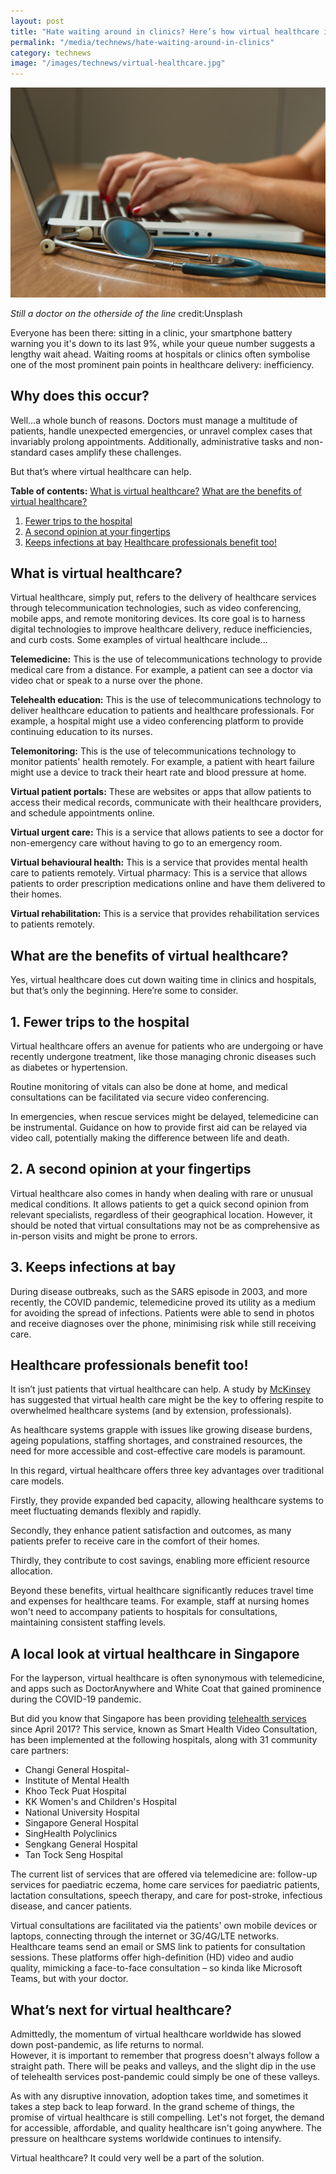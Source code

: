 ```yaml
---
layout: post
title: "Hate waiting around in clinics? Here’s how virtual healthcare is changing that."
permalink: "/media/technews/hate-waiting-around-in-clinics"
category: technews
image: "/images/technews/virtual-healthcare.jpg"
---
```


![Virtual Doctor](/images/technews/virtual-healthcare.jpg)

*Still a doctor on the otherside of the line* credit:Unsplash

Everyone has been there: sitting in a clinic, your smartphone battery warning you it's down to its last 9%, while your queue number suggests a lengthy wait ahead. Waiting rooms at hospitals or clinics often symbolise one of the most prominent pain points in healthcare delivery: inefficiency. 

## Why does this occur?
Well...a whole bunch of reasons. Doctors must manage a multitude of patients, handle unexpected emergencies, or unravel complex cases that invariably prolong appointments. Additionally, administrative tasks and non-standard cases amplify these challenges. 

But that’s where virtual healthcare can help.

**Table of contents:**
[What is virtual healthcare?](/media/technews/hate-waiting-around-in-clinics#what-is-virtual-healthcare)
[What are the benefits of virtual healthcare?](/media/technews/hate-waiting-around-in-clinics#what-are-the-benefits-of-virtual-healthcare)
1. [Fewer trips to the hospital](/media/technews/hate-waiting-around-in-clinics#1-fewer-trips-to-the-hospital)
2. [A second opinion at your fingertips](/media/technews/hate-waiting-around-in-clinics#2-a-second-opinion-at-your-fingertips)
3. [Keeps infections at bay](/media/technews/hate-waiting-around-in-clinics#3-keep-infections-at-bay)
[Healthcare professionals benefit too!](/media/technews/hate-waiting-around-in-clinics#healthcare-professionals-benefit-too)

## What is virtual healthcare?
Virtual healthcare, simply put, refers to the delivery of healthcare services through telecommunication technologies, such as video conferencing, mobile apps, and remote monitoring devices. Its core goal is to harness digital technologies to improve healthcare delivery, reduce inefficiencies, and curb costs. 
Some examples of virtual healthcare include…

**Telemedicine:** This is the use of telecommunications technology to provide medical care from a distance. For example, a patient can see a doctor via video chat or speak to a nurse over the phone.

**Telehealth education:** This is the use of telecommunications technology to deliver healthcare education to patients and healthcare professionals. For example, a hospital might use a video conferencing platform to provide continuing education to its nurses.

**Telemonitoring:** This is the use of telecommunications technology to monitor patients' health remotely. For example, a patient with heart failure might use a device to track their heart rate and blood pressure at home.

**Virtual patient portals:** These are websites or apps that allow patients to access their medical records, communicate with their healthcare providers, and schedule appointments online.

**Virtual urgent care:** This is a service that allows patients to see a doctor for non-emergency care without having to go to an emergency room.

**Virtual behavioural health:** This is a service that provides mental health care to patients remotely.
Virtual pharmacy: This is a service that allows patients to order prescription medications online and have them delivered to their homes.

**Virtual rehabilitation:** This is a service that provides rehabilitation services to patients remotely.  

## What are the benefits of virtual healthcare? 
Yes, virtual healthcare does cut down waiting time in clinics and hospitals, but that’s only the beginning. Here’re some to consider.

## 1. Fewer trips to the hospital 
Virtual healthcare offers an avenue for patients who are undergoing or have recently undergone treatment, like those managing chronic diseases such as diabetes or hypertension. 

Routine monitoring of vitals can also be done at home, and medical consultations can be facilitated via secure video conferencing. 

In emergencies, when rescue services might be delayed, telemedicine can be instrumental. Guidance on how to provide first aid can be relayed via video call, potentially making the difference between life and death.

## 2. A second opinion at your fingertips
Virtual healthcare also comes in handy when dealing with rare or unusual medical conditions. It allows patients to get a quick second opinion from relevant specialists, regardless of their geographical location. However, it should be noted that virtual consultations may not be as comprehensive as in-person visits and might be prone to errors.

## 3. Keeps infections at bay
During disease outbreaks, such as the SARS episode in 2003, and more recently, the COVID pandemic, telemedicine proved its utility as a medium for avoiding the spread of infections. Patients were able to send in photos and receive diagnoses over the phone, minimising risk while still receiving care.

## Healthcare professionals benefit too!
It isn’t just patients that virtual healthcare can help. 
A study by [McKinsey](https://www.mckinsey.com/industries/healthcare/our-insights/virtual-hospitals-could-offer-respite-to-overwhelmed-health-systems) has suggested that virtual health care might be the key to offering respite to overwhelmed 
healthcare systems (and by extension, professionals).

As healthcare systems grapple with issues like growing disease burdens, ageing populations, staffing shortages, and constrained resources, the need for more accessible and cost-effective care models is paramount.

In this regard, virtual healthcare offers three key advantages over traditional care models. 

Firstly, they provide expanded bed capacity, allowing healthcare systems to meet fluctuating demands flexibly and rapidly. 

Secondly, they enhance patient satisfaction and outcomes, as many patients prefer to receive care in the comfort of their homes. 

Thirdly, they contribute to cost savings, enabling more efficient resource allocation.

Beyond these benefits, virtual healthcare significantly reduces travel time and expenses for healthcare teams. For example, staff at nursing homes won't need to accompany patients to hospitals for consultations, maintaining consistent staffing levels. 

## A local look at virtual healthcare in Singapore 
For the layperson, virtual healthcare is often synonymous with telemedicine, and apps such as DoctorAnywhere and White Coat that gained prominence during the COVID-19 pandemic. 

But did you know that Singapore has been providing [telehealth services](https://www.smartnation.gov.sg/initiatives/health/telehealth/) since April 2017?
This service, known as Smart Health Video Consultation, has been implemented at the following hospitals, along with 31 community care partners:
- Changi General Hospital-
- Institute of Mental Health
- Khoo Teck Puat Hospital
- KK Women's and Children's Hospital
- National University Hospital
- Singapore General Hospital
- SingHealth Polyclinics
- Sengkang General Hospital
- Tan Tock Seng Hospital

The current list of services that are offered via telemedicine are: follow-up services for paediatric eczema, home care services for paediatric patients, lactation consultations, speech therapy, and care for post-stroke, infectious disease, and cancer patients.

Virtual consultations are facilitated via the patients' own mobile devices or laptops, connecting through the internet or 3G/4G/LTE networks. Healthcare teams send an email or SMS link to patients for consultation sessions. 
These platforms offer high-definition (HD) video and audio quality, mimicking a face-to-face consultation – so kinda like Microsoft Teams, but with your doctor. 

## What’s next for virtual healthcare? 
Admittedly, the momentum of virtual healthcare worldwide has slowed down post-pandemic, as life returns to normal.  
However, it is important to remember that progress doesn't always follow a straight path. 
There will be peaks and valleys, and the slight dip in the use of telehealth services post-pandemic could simply be one of these valleys. 

As with any disruptive innovation, adoption takes time, and sometimes it takes a step back to leap forward.
In the grand scheme of things, the promise of virtual healthcare is still compelling. 
Let's not forget, the demand for accessible, affordable, and quality healthcare isn't going anywhere. The pressure on healthcare systems worldwide continues to intensify.

Virtual healthcare? It could very well be a part of the solution.

